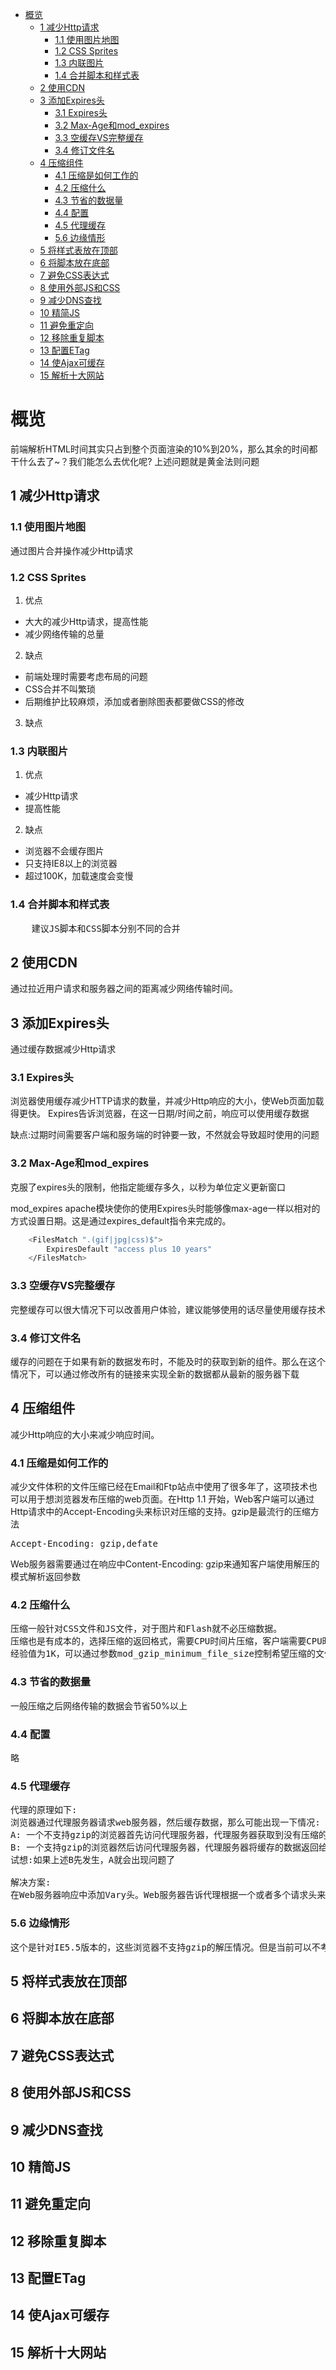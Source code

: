 <!-- TOC -->

- [概览](#概览)
    - [1 减少Http请求](#1-减少http请求)
        - [1.1 使用图片地图](#11-使用图片地图)
        - [1.2 CSS Sprites](#12-css-sprites)
        - [1.3 内联图片](#13-内联图片)
        - [1.4 合并脚本和样式表](#14-合并脚本和样式表)
    - [2 使用CDN](#2-使用cdn)
    - [3 添加Expires头](#3-添加expires头)
        - [3.1 Expires头](#31-expires头)
        - [3.2 Max-Age和mod_expires](#32-max-age和mod_expires)
        - [3.3 空缓存VS完整缓存](#33-空缓存vs完整缓存)
        - [3.4 修订文件名](#34-修订文件名)
    - [4 压缩组件](#4-压缩组件)
        - [4.1 压缩是如何工作的](#41-压缩是如何工作的)
        - [4.2 压缩什么](#42-压缩什么)
        - [4.3 节省的数据量](#43-节省的数据量)
        - [4.4 配置](#44-配置)
        - [4.5 代理缓存](#45-代理缓存)
        - [5.6 边缘情形](#56-边缘情形)
    - [5 将样式表放在顶部](#5-将样式表放在顶部)
    - [6 将脚本放在底部](#6-将脚本放在底部)
    - [7 避免CSS表达式](#7-避免css表达式)
    - [8 使用外部JS和CSS](#8-使用外部js和css)
    - [9 减少DNS查找](#9-减少dns查找)
    - [10 精简JS](#10-精简js)
    - [11 避免重定向](#11-避免重定向)
    - [12 移除重复脚本](#12-移除重复脚本)
    - [13 配置ETag](#13-配置etag)
    - [14 使Ajax可缓存](#14-使ajax可缓存)
    - [15 解析十大网站](#15-解析十大网站)

<!-- /TOC -->

# 概览

前端解析HTML时间其实只占到整个页面渲染的10%到20%，那么其余的时间都干什么去了~？我们能怎么去优化呢?
上述问题就是黄金法则问题

## 1 减少Http请求

### 1.1 使用图片地图

通过图片合并操作减少Http请求

### 1.2 CSS Sprites

1. 优点
* 大大的减少Http请求，提高性能
* 减少网络传输的总量

2. 缺点
* 前端处理时需要考虑布局的问题
* CSS合并不叫繁琐
* 后期维护比较麻烦，添加或者删除图表都要做CSS的修改

3. 缺点

### 1.3 内联图片

1. 优点
* 减少Http请求
* 提高性能

2. 缺点
* 浏览器不会缓存图片
* 只支持IE8以上的浏览器
* 超过100K，加载速度会变慢

### 1.4 合并脚本和样式表

<pre>
    建议JS脚本和CSS脚本分别不同的合并
</pre>

## 2 使用CDN

通过拉近用户请求和服务器之间的距离减少网络传输时间。

## 3 添加Expires头

通过缓存数据减少Http请求

### 3.1 Expires头

浏览器使用缓存减少HTTP请求的数量，并减少Http响应的大小，使Web页面加载得更快。
Expires告诉浏览器，在这一日期/时间之前，响应可以使用缓存数据

缺点:过期时间需要客户端和服务端的时钟要一致，不然就会导致超时使用的问题

### 3.2 Max-Age和mod_expires

克服了expires头的限制，他指定能缓存多久，以秒为单位定义更新窗口

mod_expires apache模块使你的使用Expires头时能够像max-age一样以相对的方式设置日期。这是通过expires_default指令来完成的。

```bash
    <FilesMatch ".(gif|jpg|css)$">
        ExpiresDefault "access plus 10 years"
    </FilesMatch>
```

### 3.3 空缓存VS完整缓存

完整缓存可以很大情况下可以改善用户体验，建议能够使用的话尽量使用缓存技术

### 3.4 修订文件名

缓存的问题在于如果有新的数据发布时，不能及时的获取到新的组件。那么在这个情况下，可以通过修改所有的链接来实现全新的数据都从最新的服务器下载

## 4 压缩组件

减少Http响应的大小来减少响应时间。

### 4.1 压缩是如何工作的

减少文件体积的文件压缩已经在Email和Ftp站点中使用了很多年了，这项技术也可以用于想浏览器发布压缩的web页面。在Http 1.1 开始，Web客户端可以通过Http请求中的Accept-Encoding头来标识对压缩的支持。gzip是最流行的压缩方法
<pre>
Accept-Encoding: gzip,defate
</pre>
Web服务器需要通过在响应中Content-Encoding: gzip来通知客户端使用解压的模式解析返回参数

### 4.2 压缩什么

<pre>
压缩一般针对CSS文件和JS文件，对于图片和Flash就不必压缩数据。  
压缩也是有成本的，选择压缩的返回格式，需要CPU时间片压缩，客户端需要CPU时间解压。所以选择压缩的方案的时候需要评估收益是否大于开销
经验值为1K，可以通过参数mod_gzip_minimum_file_size控制希望压缩的文件的最小值。默认是500B
</pre>

### 4.3 节省的数据量

一般压缩之后网络传输的数据会节省50%以上

### 4.4 配置

略

### 4.5 代理缓存

<pre>
代理的原理如下:
浏览器通过代理服务器请求web服务器，然后缓存数据，那么可能出现一下情况:
A: 一个不支持gzip的浏览器首先访问代理服务器，代理服务器获取到没有压缩的数据，然后缓存起来
B: 一个支持gzip的浏览器然后访问代理服务器，代理服务器将缓存的数据返回给浏览器。
试想:如果上述B先发生，A就会出现问题了

解决方案:
在Web服务器响应中添加Vary头。Web服务器告诉代理根据一个或者多个请求头来改变缓存的响应。那么产生的效果是代理服务器会缓存两条记录，一条是没有压缩的，一条是压缩过的数据
</pre>

### 5.6 边缘情形

<pre>
这个是针对IE5.5版本的，这些浏览器不支持gzip的解压情况。但是当前可以不考虑
</pre>

## 5 将样式表放在顶部



## 6 将脚本放在底部

## 7 避免CSS表达式

## 8 使用外部JS和CSS

## 9 减少DNS查找

## 10 精简JS

## 11 避免重定向

## 12 移除重复脚本

## 13 配置ETag

## 14 使Ajax可缓存

## 15 解析十大网站